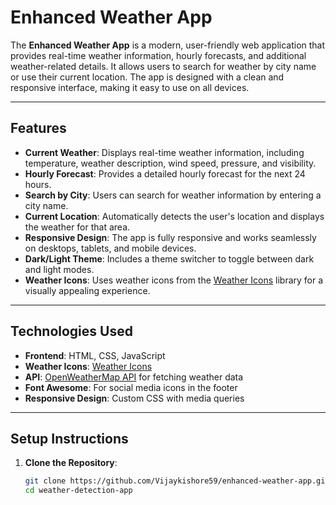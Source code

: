 # Enhanced Weather App

The **Enhanced Weather App** is a modern, user-friendly web application that provides real-time weather information, hourly forecasts, and additional weather-related details. It allows users to search for weather by city name or use their current location. The app is designed with a clean and responsive interface, making it easy to use on all devices.

---

## Features

- **Current Weather**: Displays real-time weather information, including temperature, weather description, wind speed, pressure, and visibility.
- **Hourly Forecast**: Provides a detailed hourly forecast for the next 24 hours.
- **Search by City**: Users can search for weather information by entering a city name.
- **Current Location**: Automatically detects the user's location and displays the weather for that area.
- **Responsive Design**: The app is fully responsive and works seamlessly on desktops, tablets, and mobile devices.
- **Dark/Light Theme**: Includes a theme switcher to toggle between dark and light modes.
- **Weather Icons**: Uses weather icons from the [Weather Icons](https://erikflowers.github.io/weather-icons/) library for a visually appealing experience.

---

## Technologies Used

- **Frontend**: HTML, CSS, JavaScript
- **Weather Icons**: [Weather Icons](https://erikflowers.github.io/weather-icons/)
- **API**: [OpenWeatherMap API](https://openweathermap.org/api) for fetching weather data
- **Font Awesome**: For social media icons in the footer
- **Responsive Design**: Custom CSS with media queries

---

## Setup Instructions

1. **Clone the Repository**:
   ```bash
   git clone https://github.com/Vijaykishore59/enhanced-weather-app.git
   cd weather-detection-app
   
